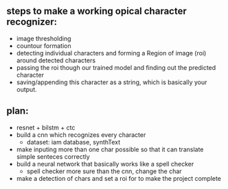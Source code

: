 ## steps to make a working opical character recognizer:
- image thresholding
- countour formation
- detecting individual characters and forming a Region of image (roi) around detected characters
- passing the roi though our trained model and finding out the predicted character
- saving/appending this character as a string, which is basically your output.


## plan:
- resnet + bilstm + ctc
- build a cnn which recognizes every character
  - dataset: iam database, synthText
- make inputing more than one char possible so that it can translate simple senteces correctly
- build a neural network that basically works like a spell checker
  - spell checker more sure than the cnn, change the char
- make a detection of chars  and set a roi for to make the project complete
